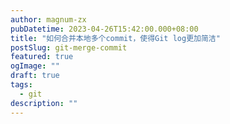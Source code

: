 ```yaml
---
author: magnum-zx
pubDatetime: 2023-04-26T15:42:00.000+08:00
title: "如何合并本地多个commit，使得Git log更加简洁"
postSlug: git-merge-commit
featured: true
ogImage: ""
draft: true
tags:
  - git
description: ""
---
```

